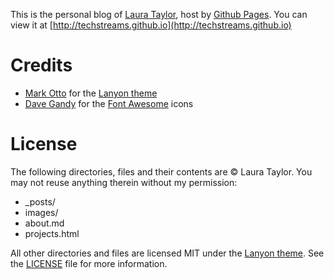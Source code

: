 This is the personal blog of [Laura Taylor](https://github.com/techstreams), host by [Github Pages](https://pages.github.com/). You can view it at [http://techstreams.github.io](http://techstreams.github.io)

# Credits

* [Mark Otto](https://github.com/mdo) for the [Lanyon theme](https://github.com/poole/lanyon)
* [Dave Gandy](https://twitter.com/davegandy) for the [Font Awesome](http://fortawesome.github.io/Font-Awesome/) icons


# License

The following directories, files and their contents are © Laura Taylor. You may not reuse anything therein without my permission:

* _posts/
* images/
* about.md
* projects.html

All other directories and files are licensed MIT under the [Lanyon theme](https://github.com/poole/lanyon).  See the [LICENSE](LICENSE.md) file for more information.